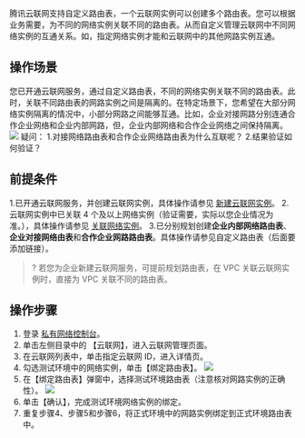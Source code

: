 ﻿腾讯云联网支持自定义路由表，一个云联网实例可以创建多个路由表。您可以根据业务需要，为不同的网络实例关联不同的路由表。从而自定义管理云联网中不同网络实例的互通关系。如，指定网络实例才能和云联网中的其他网路实例互通。


## 操作场景

您已开通云联网服务，通过自定义路由表，不同的网络实例关联不同的路由表。此时，关联不同路由表的网路实例之间是隔离的。在特定场景下，您希望在大部分网络实例隔离的情况中，小部分网路之间能够互通。比如，企业对接网路分别连通合作企业网络和企业内部网路，但，企业内部网络和合作企业网络之间保持隔离。
![](https://main.qcloudimg.com/raw/7273d8eef20cadb5a3ab73f23af7f958.png)
疑问：
1.对接网络路由表和合作企业网络路由表为什么互联呢？
2.结果验证如何验证？

## 前提条件

1.已开通云联网服务，并创建云联网实例，具体操作请参见 [新建云联网实例](https://cloud.tencent.com/document/product/877/18752)。
2.云联网实例中已关联 4 个及以上网络实例（验证需要，实际以您企业情况为准。），具体操作请参见 [关联网络实例](https://cloud.tencent.com/document/product/877/18747)。
3.已分别规划创建**企业内部网络路由表**、**企业对接网络由表**和**合作企业网路路由表**。具体操作请参见自定义路由表（后面要添加链接）。

>? 若您为企业新建云联网服务，可提前规划路由表，在 VPC 关联云联网实例时，直接为 VPC 关联不同的路由表。
> 

## 操作步骤

1. 登录 [私有网络控制台](https://console.cloud.tencent.com/vpc/vpc?rid=1)。
2. 单击左侧目录中的 【云联网】，进入云联网管理页面。
3. 在云联网列表中，单击指定云联网 ID，进入详情页。
4. 勾选测试环境中的网络实例，单击【绑定路由表】。
![](https://main.qcloudimg.com/raw/918b0e2b416aad37d50e663f28a2ed8b.png)
5. 在【绑定路由表】弹窗中，选择测试环境路由表（注意核对网路实例的正确性）。
![](https://main.qcloudimg.com/raw/47544d2b8e4a2b6a8a166c4255d143a4.png)
6. 单击【确认】，完成测试环境网络实例的绑定。
7. 重复步骤4、步骤5和步骤6，将正式环境中的网路实例绑定到正式环境路由表中。


